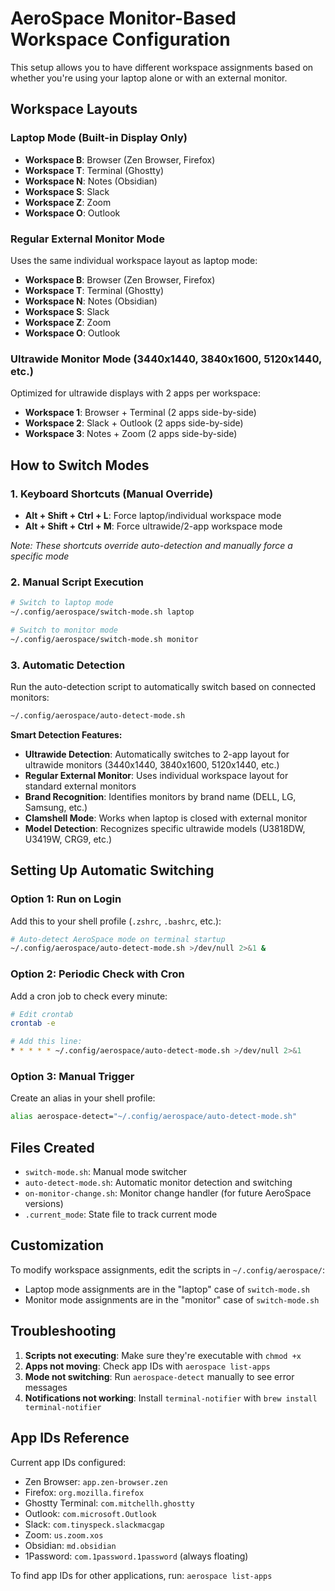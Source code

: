 # AeroSpace Monitor-Based Workspace Configuration

This setup allows you to have different workspace assignments based on whether you're using your laptop alone or with an external monitor.

## Workspace Layouts

### Laptop Mode (Built-in Display Only)
- **Workspace B**: Browser (Zen Browser, Firefox)
- **Workspace T**: Terminal (Ghostty)
- **Workspace N**: Notes (Obsidian)
- **Workspace S**: Slack
- **Workspace Z**: Zoom
- **Workspace O**: Outlook

### Regular External Monitor Mode
Uses the same individual workspace layout as laptop mode:
- **Workspace B**: Browser (Zen Browser, Firefox)
- **Workspace T**: Terminal (Ghostty)
- **Workspace N**: Notes (Obsidian)
- **Workspace S**: Slack
- **Workspace Z**: Zoom
- **Workspace O**: Outlook

### Ultrawide Monitor Mode (3440x1440, 3840x1600, 5120x1440, etc.)
Optimized for ultrawide displays with 2 apps per workspace:
- **Workspace 1**: Browser + Terminal (2 apps side-by-side)
- **Workspace 2**: Slack + Outlook (2 apps side-by-side)
- **Workspace 3**: Notes + Zoom (2 apps side-by-side)

## How to Switch Modes

### 1. Keyboard Shortcuts (Manual Override)
- **Alt + Shift + Ctrl + L**: Force laptop/individual workspace mode
- **Alt + Shift + Ctrl + M**: Force ultrawide/2-app workspace mode

*Note: These shortcuts override auto-detection and manually force a specific mode*

### 2. Manual Script Execution
```bash
# Switch to laptop mode
~/.config/aerospace/switch-mode.sh laptop

# Switch to monitor mode
~/.config/aerospace/switch-mode.sh monitor
```

### 3. Automatic Detection
Run the auto-detection script to automatically switch based on connected monitors:
```bash
~/.config/aerospace/auto-detect-mode.sh
```

**Smart Detection Features:**
- **Ultrawide Detection**: Automatically switches to 2-app layout for ultrawide monitors (3440x1440, 3840x1600, 5120x1440, etc.)
- **Regular External Monitor**: Uses individual workspace layout for standard external monitors
- **Brand Recognition**: Identifies monitors by brand name (DELL, LG, Samsung, etc.)
- **Clamshell Mode**: Works when laptop is closed with external monitor
- **Model Detection**: Recognizes specific ultrawide models (U3818DW, U3419W, CRG9, etc.)

## Setting Up Automatic Switching

### Option 1: Run on Login
Add this to your shell profile (`.zshrc`, `.bashrc`, etc.):
```bash
# Auto-detect AeroSpace mode on terminal startup
~/.config/aerospace/auto-detect-mode.sh >/dev/null 2>&1 &
```

### Option 2: Periodic Check with Cron
Add a cron job to check every minute:
```bash
# Edit crontab
crontab -e

# Add this line:
* * * * * ~/.config/aerospace/auto-detect-mode.sh >/dev/null 2>&1
```

### Option 3: Manual Trigger
Create an alias in your shell profile:
```bash
alias aerospace-detect="~/.config/aerospace/auto-detect-mode.sh"
```

## Files Created

- `switch-mode.sh`: Manual mode switcher
- `auto-detect-mode.sh`: Automatic monitor detection and switching
- `on-monitor-change.sh`: Monitor change handler (for future AeroSpace versions)
- `.current_mode`: State file to track current mode

## Customization

To modify workspace assignments, edit the scripts in `~/.config/aerospace/`:
- Laptop mode assignments are in the "laptop" case of `switch-mode.sh`
- Monitor mode assignments are in the "monitor" case of `switch-mode.sh`

## Troubleshooting

1. **Scripts not executing**: Make sure they're executable with `chmod +x`
2. **Apps not moving**: Check app IDs with `aerospace list-apps`
3. **Mode not switching**: Run `aerospace-detect` manually to see error messages
4. **Notifications not working**: Install `terminal-notifier` with `brew install terminal-notifier`

## App IDs Reference

Current app IDs configured:
- Zen Browser: `app.zen-browser.zen`
- Firefox: `org.mozilla.firefox`
- Ghostty Terminal: `com.mitchellh.ghostty`
- Outlook: `com.microsoft.Outlook`
- Slack: `com.tinyspeck.slackmacgap`
- Zoom: `us.zoom.xos`
- Obsidian: `md.obsidian`
- 1Password: `com.1password.1password` (always floating)

To find app IDs for other applications, run: `aerospace list-apps`
